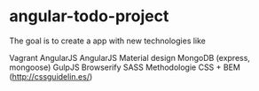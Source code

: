 angular-todo-project
=====================

The goal is to create a app with new technologies like

Vagrant
AngularJS
AngularJS Material design
MongoDB (express, mongoose)
GulpJS
Browserify
SASS
Methodologie CSS + BEM (http://cssguidelin.es/)


